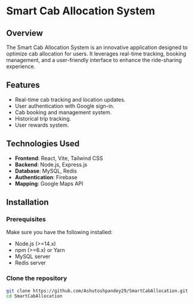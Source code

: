 # Smart Cab Allocation System

## Overview

The Smart Cab Allocation System is an innovative application designed to optimize cab allocation for users. It leverages real-time tracking, booking management, and a user-friendly interface to enhance the ride-sharing experience.

## Features

- Real-time cab tracking and location updates.
- User authentication with Google sign-in.
- Cab booking and management system.
- Historical trip tracking.
- User rewards system.

## Technologies Used

- **Frontend**: React, Vite, Tailwind CSS
- **Backend**: Node.js, Express.js
- **Database**: MySQL, Redis
- **Authentication**: Firebase
- **Mapping**: Google Maps API

## Installation

### Prerequisites

Make sure you have the following installed:

- Node.js (>=14.x)
- npm (>=6.x) or Yarn
- MySQL server
- Redis server

### Clone the repository

```bash
git clone https://github.com/Ashutoshpandey29/SmartCabAllocation.git
cd SmartCabAllocation
